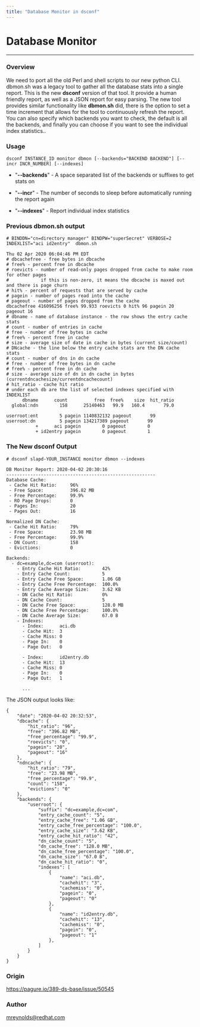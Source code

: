 ```yaml
---
title: "Database Monitor in dsconf"
---
```


# Database Monitor
----------------

### Overview

We need to port all the old Perl and shell scripts to our new python CLI.  dbmon.sh was a legacy tool to gather all the database stats into a single report.  This is the new **dsconf** version of that tool.   It provide a human friendly report, as well as a JSON report for easy parsing.  The new tool provides similar functionality like **dbmon.sh** did, there is the option to set a time increment that allows for the tool to continuously refresh the report.  You can also specify which backends you want to check, the default is all the backends, and finally you can choose if you want to see the individual index statistics..

### Usage

    dsconf INSTANCE_ID monitor dbmon [--backends="BACKEND BACKEND"] [--incr INCR_NUMBER] [--indexes]

- "**\-\-backends**" - A space separated list of the backends or suffixes to get stats on

- "**\-\-incr**" - The number of seconds to sleep before automatically running the report again

- "**\-\-indexes**" - Report individual index statistics

### Previous dbmon.sh output

    # BINDDN="cn=directory manager" BINDPW="superSecret" VERBOSE=2 INDEXLIST="aci id2entry"  dbmon.sh

    Thu 02 Apr 2020 06:04:46 PM EDT
    # dbcachefree - free bytes in dbcache
    # free% - percent free in dbcache
    # roevicts - number of read-only pages dropped from cache to make room for other pages
    #            if this is non-zero, it means the dbcache is maxed out and there is page churn
    # hit% - percent of requests that are served by cache
    # pagein - number of pages read into the cache
    # pageout - number of pages dropped from the cache
    dbcachefree 416096256 free% 99.933 roevicts 0 hit% 96 pagein 20 pageout 16
    # dbname - name of database instance - the row shows the entry cache stats
    # count - number of entries in cache
    # free - number of free bytes in cache
    # free% - percent free in cache
    # size - average size of date in cache in bytes (current size/count)
    # DNcache - the line below the entry cache stats are the DN cache stats
    # count - number of dns in dn cache
    # free - number of free bytes in dn cache
    # free% - percent free in dn cache
    # size - average size of dn in dn cache in bytes (currentdncachesize/currentdncachecount)
    # hit_ratio - cache hit ratio
    # under each db are the list of selected indexes specified with INDEXLIST
          dbname      count          free  free%    size  hit_ratio
      global:ndn        158      25140463   99.9   160.4       79.0

    userroot:ent        5 pagein 1140832132 pageout       99
    userroot:dn         5 pagein 134217389 pageout       99
               +      aci pagein        0 pageout        0
               + id2entry pagein        0 pageout        1


### The New **dsconf** Output

    # dsconf slapd-YOUR_INSTANCE monitor dbmon --indexes

    DB Monitor Report: 2020-04-02 20:30:16
    --------------------------------------------------------
    Database Cache:
     - Cache Hit Ratio:     96%
     - Free Space:          396.82 MB
     - Free Percentage:     99.9%
     - RO Page Drops:       0
     - Pages In:            20
     - Pages Out:           16

    Normalized DN Cache:
     - Cache Hit Ratio:     79%
     - Free Space:          23.98 MB
     - Free Percentage:     99.9%
     - DN Count:            158
     - Evictions:           0

    Backends:
      - dc=example,dc=com (userroot):
        - Entry Cache Hit Ratio:        42%
        - Entry Cache Count:            5
        - Entry Cache Free Space:       1.06 GB
        - Entry Cache Free Percentage:  100.0%
        - Entry Cache Average Size:     3.62 KB
        - DN Cache Hit Ratio:           0%
        - DN Cache Count:               5
        - DN Cache Free Space:          128.0 MB
        - DN Cache Free Percentage:     100.0%
        - DN Cache Average Size:        67.0 B
        - Indexes:
          - Index:      aci.db
          - Cache Hit:  3
          - Cache Miss: 0
          - Page In:    0
          - Page Out:   0

          - Index:      id2entry.db
          - Cache Hit:  13
          - Cache Miss: 0
          - Page In:    0
          - Page Out:   1

          ...


The JSON output looks like:


    {
        "date": "2020-04-02 20:32:53",
        "dbcache": {
            "hit_ratio": "96",
            "free": "396.82 MB",
            "free_percentage": "99.9",
            "roevicts": "0",
            "pagein": "20",
            "pageout": "16"
        },
        "ndncache": {
            "hit_ratio": "79",
            "free": "23.98 MB",
            "free_percentage": "99.9",
            "count": "158",
            "evictions": "0"
        },
        "backends": {
            "userroot": {
                "suffix": "dc=example,dc=com",
                "entry_cache_count": "5",
                "entry_cache_free": "1.06 GB",
                "entry_cache_free_percentage": "100.0",
                "entry_cache_size": "3.62 KB",
                "entry_cache_hit_ratio": "42",    
                "dn_cache_count": "5",
                "dn_cache_free": "128.0 MB",
                "dn_cache_free_percentage": "100.0",
                "dn_cache_size": "67.0 B",
                "dn_cache_hit_ratio": "0",
                "indexes": [
                    {
                        "name": "aci.db",
                        "cachehit": "3",
                        "cachemiss": "0",
                        "pagein": "0",
                        "pageout": "0"
                    },
                    {
                        "name": "id2entry.db",
                        "cachehit": "13",
                        "cachemiss": "0",
                        "pagein": "0",
                        "pageout": "1"
                    },
                ]
            }
        }
    }

### Origin

<https://pagure.io/389-ds-base/issue/50545>

### Author

<mreynolds@redhat.com>



